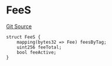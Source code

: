 # FeeS
[Git Source](https://github.com/thrackle-io/aquifi-rules-v1/blob/5b4c46cba4728d833e07b42f737a689087f379aa/src/client/token/handler/diamond/RuleStorage.sol)


```solidity
struct FeeS {
    mapping(bytes32 => Fee) feesByTag;
    uint256 feeTotal;
    bool feeActive;
}
```

